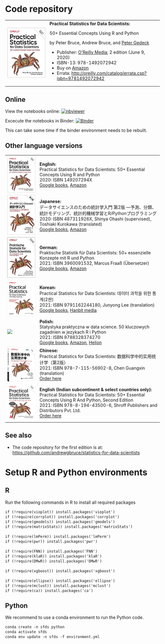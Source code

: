 # Code repository
<table width='100%'>
 <tr>
  <td><img src='/images/OReilly-english.jpg' width=300></td>
  <td>
   <b>Practical Statistics for Data Scientists:</b>

50+ Essential Concepts Using R and Python

by Peter Bruce, Andrew Bruce, and [Peter Gedeck](https://www.amazon.com/Peter-Gedeck/e/B082BJZJKX/)

- Publisher: [O'Reilly Media](https://oreil.ly/practicalStats_dataSci_2e); 2 edition (June 9, 2020)
- ISBN-13: 978-1492072942
- Buy on [Amazon](https://www.amazon.com/Practical-Statistics-Data-Scientists-Essential/dp/149207294X)
- Errata: http://oreilly.com/catalog/errata.csp?isbn=9781492072942
    </td>
  </tr>
</table>


## Online
View the notebooks online:
[![nbviewer](https://raw.githubusercontent.com/jupyter/design/master/logos/Badges/nbviewer_badge.svg)](https://nbviewer.jupyter.org/github/gedeck/practical-statistics-for-data-scientists/tree/master/)

Excecute the notebooks in Binder:
[![Binder](https://mybinder.org/badge_logo.svg)](https://mybinder.org/v2/gh/gedeck/practical-statistics-for-data-scientists/HEAD)

 This can take some time if the binder environment needs to be rebuilt.

## Other language versions
<table>
  <tr>
   <td><img src='/images/OReilly-english.jpg' width=200></td>
  <td><b>English:</b><br>
   Practical Statistics for Data Scientists: 50+ Essential Concepts Using R and Python<br>
   2020: ISBN 149207294X<br>
   <a href='https://www.google.com/books/edition/Practical_Statistics_for_Data_Scientists/F2bcDwAAQBAJ?hl=en'>Google books</a>,
   <a href='https://www.amazon.com/Practical-Statistics-Data-Scientists-Essential/dp/149207294X'>Amazon</a>
  </td>
 </tr>

 <tr>
  <td><img src='/images/OReilly-japanese.jpg' width=200></td>
  <td><b>Japanese:</b><br>
   データサイエンスのための統計学入門 第2版 ―予測、分類、統計モデリング、統計的機械学習とR/Pythonプログラミング <br>
   2020: ISBN 487311926X,
   Shinya Ohashi (supervised), Toshiaki Kurokawa (translated)<br>
   <a href='https://www.google.com/books/edition/%E3%83%87%E3%83%BC%E3%82%BF%E3%82%B5%E3%82%A4%E3%82%A8%E3%83%B3%E3%82%B9%E3%81%AE%E3%81%9F%E3%82%81%E3%81%AE%E7%B5%B1/d7EJzgEACAAJ?hl=en'>Google books</a>,
   <a href='https://www.amazon.co.jp/%E3%83%87%E3%83%BC%E3%82%BF%E3%82%B5%E3%82%A4%E3%82%A8%E3%83%B3%E3%82%B9%E3%81%AE%E3%81%9F%E3%82%81%E3%81%AE%E7%B5%B1%E8%A8%88%E5%AD%A6%E5%85%A5%E9%96%80-%E2%80%95%E4%BA%88%E6%B8%AC%E3%80%81%E5%88%86%E9%A1%9E%E3%80%81%E7%B5%B1%E8%A8%88%E3%83%A2%E3%83%87%E3%83%AA%E3%83%B3%E3%82%B0%E3%80%81%E7%B5%B1%E8%A8%88%E7%9A%84%E6%A9%9F%E6%A2%B0%E5%AD%A6%E7%BF%92%E3%81%A8R-Python%E3%83%97%E3%83%AD%E3%82%B0%E3%83%A9%E3%83%9F%E3%83%B3%E3%82%B0-Peter-Bruce/dp/487311926X'>Amazon</a>
  </td>
 </tr>
 <tr>
  <td><img src='/images/OReilly-german.jpg' width=200></td>
  <td><b>German:</b><br>
   Praktische Statistik für Data Scientists: 50+ essenzielle Konzepte mit R und Python <br>
   2021: ISBN 3960091532, Marcus Fraaß (Übersetzer)<br>
   <a href='https://www.google.com/books/edition/Praktische_Statistik_f%C3%BCr_Data_Scientist/yeMCzgEACAAJ?hl=en'>Google books</a>,
   <a href='https://www.amazon.de/Praktische-Statistik-f%C3%BCr-Data-Scientists/dp/3960091532'>Amazon</a>
  </td>
 </tr>
 <tr>
  <td><img src='/images/OReilly-korean.jpg' width=200></td>
  <td><b>Korean:</b><br>
   Practical Statistics for Data Scientists: 데이터 과학을 위한 통계(2판)<br>
   2021: ISBN 9791162244180, Junyong Lee (translation)
   <br>
   <a href='https://www.google.com/books/edition/%EB%8D%B0%EC%9D%B4%ED%84%B0_%EA%B3%BC%ED%95%99%EC%9D%84_%EC%9C%84%ED%95%9C_%ED%86%B5%EA%B3%84_2%ED%8C%90/9E9qzgEACAAJ?hl=en'>Google books</a>,
   <a href='https://www.hanbit.co.kr/store/books/look.php?p_code=B2862122581'>Hanbit media</a>

  </td>
 </tr>
 <tr>
  <td><img src='/images/OReilly-polish.jpg' width=200></td>
  <td><b>Polish:</b><br>
   Statystyka praktyczna w data science. 50 kluczowych zagadnien w jezykach R i Python<br>
   2021: ISBN 9788328374270
   <br>
   <a href='https://www.google.com/books/edition/Statystyka_praktyczna_w_data_science/GyqSzgEACAAJ'>Google books</a>,
   <a href='https://www.amazon.com/Statystyka-praktyczna-science-kluczowych-zagadnien/dp/8328374277/'>Amazon</a>,
   <a href='https://helion.pl/ksiazki/statystyka-praktyczna-w-data-science-50-kluczowych-zagadnien-w-jezykach-r-i-python-wydanie-ii-peter-bruce-andrew-bruce-peter-gedeck,stpra2.htm'>Helion</a>
  </td>
 </tr>
 <tr>
  <td><img src='/images/OReilly-chinese.png' width=200></td>
  <td><b>Chinese:</b><br>
   Practical Statistics for Data Scientists: 数据科学中的实用统计学（第2版）<br>
   2021: ISBN 978-7-115-56902-8, Chen Guangxin (translation)
   <br>
   <!-- <a href='https://www.google.com/books/edition/'>Google books</a>, -->
   <a href='https://item.jd.com/12971155.html'>Order here</a>

  </td>
 </tr>
 <tr>
  <td><img src='/images/SPD-english.png' width=200></td>
  <td><b>English (Indian subcontinent &amp; select countries only):</b><br>
   Practical Statistics for Data Scientists: 50+ Essential Concepts Using R And Python, Second Edition<br>
   2021: ISBN 978-8-194-43500-6, Shroff Publishers and Distributors Pvt. Ltd.
   <br>
   <!-- <a href='https://www.google.com/books/edition/'>Google books</a>, -->
   <a href='https://www.shroffpublishers.com/books/9788194435006/'>Order here</a>
  </td>
 </tr>
</table>

## See also
- The code repository for the first edition is at: https://github.com/andrewgbruce/statistics-for-data-scientists


# Setup R and Python environments
## R
Run the following commands in R to install all required packages
```
if (!require(vioplot)) install.packages('vioplot')
if (!require(corrplot)) install.packages('corrplot')
if (!require(gmodels)) install.packages('gmodels')
if (!require(matrixStats)) install.packages('matrixStats')

if (!require(lmPerm)) install.packages('lmPerm')
if (!require(pwr)) install.packages('pwr')

if (!require(FNN)) install.packages('FNN')
if (!require(klaR)) install.packages('klaR')
if (!require(DMwR)) install.packages('DMwR')

if (!require(xgboost)) install.packages('xgboost')

if (!require(ellipse)) install.packages('ellipse')
if (!require(mclust)) install.packages('mclust')
if (!require(ca)) install.packages('ca')
```

## Python
We recommend to use a conda environment to run the Python code.
```
conda create -n sfds python
conda activate sfds
conda env update -n sfds -f environment.yml
```
